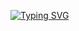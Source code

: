 [![Typing SVG](https://readme-typing-svg.demolab.com?font=Fira+Code&pause=1000&color=F76141&center=falso&vCenter=falso&repeat=verdadeiro&random=falso&width=435&lines=Developing+both+front-end+and+back-end+solutions)](https://git.io/typing-svg)
